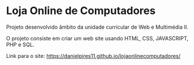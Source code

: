 # Loja Online de Computadores

Projeto desenvolvido âmbito da unidade curricular de Web e Multimédia II.

O projeto consiste em criar um web site usando HTML, CSS, JAVASCRIPT, PHP e SQL.

Link para o site: https://danielpires11.github.io/lojaonlinecomputadores/
